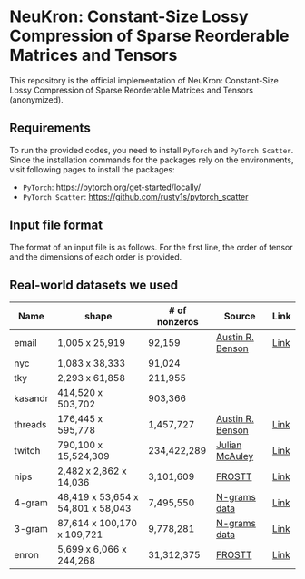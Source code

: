 # NeuKron: Constant-Size Lossy Compression of Sparse Reorderable Matrices and Tensors

This repository is the official implementation of NeuKron: Constant-Size Lossy Compression of Sparse Reorderable Matrices and Tensors (anonymized).

## Requirements

To run the provided codes, you need to install `PyTorch` and `PyTorch Scatter`. Since the installation commands for the packages rely on the environments, visit following pages to install the packages:

- `PyTorch`: https://pytorch.org/get-started/locally/
- `PyTorch Scatter`: https://github.com/rusty1s/pytorch_scatter

## Input file format

The format of an input file is as follows. For the first line, the order of tensor and the dimensions of each order is provided.

## Real-world datasets we used

|Name|shape|# of nonzeros|Source|Link|
|-|-|-|-|-|
|email|1,005 x 25,919|92,159|[Austin R. Benson](https://www.cs.cornell.edu/~arb/data/email-Eu/)|[Link](https://drive.google.com/open?id=1oFnrRaLPlYCNgABInjjW8fUgui49eOZN)|
|nyc|1,083 x 38,333|91,024|||
|tky|2,293 x 61,858|211,955|||
|kasandr|414,520 x 503,702|903,366|||
|threads|176,445 x 595,778|1,457,727|[Austin R. Benson](https://www.cs.cornell.edu/~arb/data/threads-math-sx/)|[Link](https://drive.google.com/open?id=1aoNCO5IfY14cIKyTir-qAZl78sgMixhA)|
|twitch|790,100 x 15,524,309|234,422,289|[Julian McAuley](https://cseweb.ucsd.edu/~jmcauley/datasets.html#twitch)|[Link](https://www.google.com/url?q=https://drive.google.com/drive/folders/1BD8m7a8m7onaifZay05yYjaLxyVV40si?usp%3Dsharing&source=gmail-html&ust=1629428377164000&usg=AFQjCNFXimN1hHftvhgIu5iKUTZiOsep8A)|
|nips|2,482 x 2,862 x 14,036|3,101,609|[FROSTT](http://frostt.io/tensors/nips/)|[Link](https://s3.us-east-2.amazonaws.com/frostt/frostt_data/nips/nips.tns.gz)|
|4-gram|48,419 x 53,654 x 54,801 x 58,043|7,495,550|[N-grams data](https://www.ngrams.info/download_coha.asp)|[Link](https://www.ngrams.info/download_coha.asp)|
|3-gram|87,614 x 100,170 x 109,721|9,778,281|[N-grams data](https://www.ngrams.info/download_coha.asp)|[Link](https://www.ngrams.info/download_coha.asp)|
|enron|5,699 x 6,066 x 244,268|31,312,375|[FROSTT](http://frostt.io/tensors/enron/)|[Link](https://s3.us-east-2.amazonaws.com/frostt/frostt_data/enron/enron.tns.gz)|
